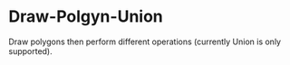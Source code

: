 # Draw-Polgyn-Union
Draw polygons then perform different operations (currently Union is only supported).
